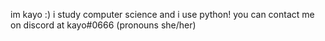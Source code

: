 im kayo :) i study computer science and i use python!
you can contact me on discord at kayo#0666 (pronouns she/her)

<!---
kayocchiii/kayocchiii is a ✨ special ✨ repository because its `README.md` (this file) appears on your GitHub profile.
You can click the Preview link to take a look at your changes.
--->
